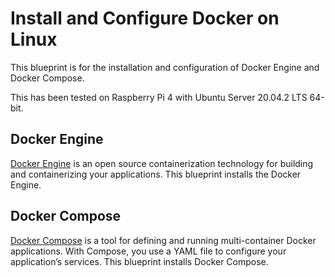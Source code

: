 # Install and Configure Docker on Linux

This blueprint is for the installation and configuration of Docker Engine and Docker Compose.

This has been tested on Raspberry Pi 4 with Ubuntu Server 20.04.2 LTS 64-bit.

## Docker Engine

[Docker Engine](https://docs.docker.com/engine/) is an open source containerization technology for building and containerizing your applications. 
This blueprint installs the Docker Engine.

## Docker Compose

[Docker Compose](https://docs.docker.com/compose/) is a tool for defining and running multi-container Docker applications. 
With Compose, you use a YAML file to configure your application’s services. 
This blueprint installs Docker Compose.